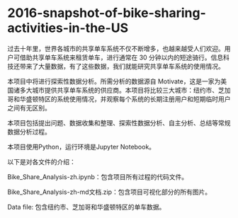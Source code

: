 # 2016-snapshot-of-bike-sharing-activities-in-the-US

过去十年里，世界各城市的共享单车系统不仅不断增多，也越来越受人们欢迎。用户可借助共享单车系统来租赁单车，进行通常在 30 分钟以内的短途骑行。信息科技还带来了大量数据，有了这些数据，我们就能研究共享单车系统的使用情况。

本项目中将进行探索性数据分析。所需分析的数据源自 Motivate，这是一家为美国诸多大城市提供共享单车系统的供应商。本项目将比较三大城市：纽约市、芝加哥和华盛顿特区的系统使用情况，并观察每个系统的长期注册用户和短期临时用户之间有无区别。

本项目包括提出问题、数据收集和整理、探索性数据分析、自主分析、总结等常规数据分析过程。

本项目使用Python，运行环境是Jupyter Notebook。

以下是对各文件的介绍：

Bike_Share_Analysis-zh.ipynb：包含项目所有过程的代码文件。

Bike_Share_Analysis-zh-md文档.zip：包含项目可视化部分的所有图片。

Data file: 包含纽约市、芝加哥和华盛顿特区的单车数据。
